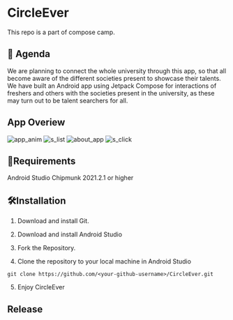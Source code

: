 # CircleEver

This repo is a part of compose camp. 

## 🎯 Agenda 

We are planning to connect the whole university through this app, so that all become aware of the different societies present to showcase their talents. We have built an Android app using Jetpack Compose for interactions of freshers and others with the societies present in the university, as these may turn out to be talent searchers for all.

## App Overiew

![app_anim](https://raw.githubusercontent.com/lakshay-nasa/CircleEver/master/ce_img/app_anim.jpg) ![s_list](https://raw.githubusercontent.com/lakshay-nasa/CircleEver/master/ce_img/s_list.jpg) ![about_app](https://raw.githubusercontent.com/lakshay-nasa/CircleEver/master/ce_img/about_app.jpg) ![s_click](https://raw.githubusercontent.com/lakshay-nasa/CircleEver/master/ce_img/s_click.jpg)


## 🌱Requirements

Android Studio Chipmunk 2021.2.1 or higher

## 🛠️Installation

  1. Download and install Git.
  
  2. Download and install Android Studio
  
  3. Fork the Repository.
  
  4. Clone the repository to your local machine in Android Studio

    git clone https://github.com/<your-github-username>/CircleEver.git
    
  5. Enjoy CircleEver
  
  
  ##  Release
      
